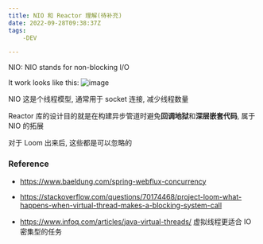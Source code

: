 ```yaml
---
title: NIO 和 Reactor 理解(待补充)
date: 2022-09-28T09:38:37Z
tags:
	-DEV

---
```

NIO: NIO stands for non-blocking I/O

It work looks like this:
![image](https://user-images.githubusercontent.com/20685961/192730676-ea8e3234-4b51-4b16-8dcd-27a70c669a45.png)

NIO 这是个线程模型, 通常用于 socket 连接, 减少线程数量

Reactor 库的设计目的就是在构建异步管道时避免**回调地狱**和**深层嵌套代码**, 属于 NIO 的拓展

对于 Loom 出来后, 这些都是可以忽略的

### Reference

* https://www.baeldung.com/spring-webflux-concurrency

* https://stackoverflow.com/questions/70174468/project-loom-what-happens-when-virtual-thread-makes-a-blocking-system-call

* https://www.infoq.com/articles/java-virtual-threads/ 虚拟线程更适合 IO 密集型的任务

